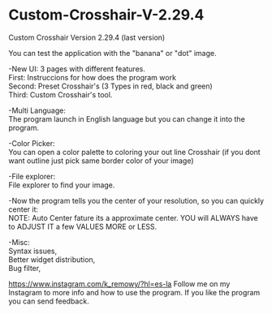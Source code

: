 # Custom-Crosshair-V-2.29.4
Custom Crosshair Version 2.29.4 (last version)

You can test the application with the "banana" or "dot" image.

-New UI:
  3 pages with different features.                                                                                        
    First:  Instruccions for how does the program work                                                            
    Second: Preset Crosshair's (3 Types in red, black and green)                                                          
    Third:  Custom Crosshair's tool.
    
-Multi Language:                                                                                                  
  The program launch in English language but you can change it into the program.
  
-Color Picker:                                                                                                    
  You can open a color palette to coloring your out line Crosshair (if you dont want outline just pick same         border color of your image) 
  
-File explorer:                                                                                                   
  File explorer to find your image. 
  
-Now the program tells you the center of your resolution, so you can quickly center it:                               
  NOTE: Auto Center fature its a approximate center. 
  YOU will ALWAYS have to ADJUST IT a few VALUES MORE or LESS.
  
-Misc:                                                                                                                
  Syntax issues,                                                                                                          
  Better widget distribution,                                                                                       
  Bug filter,
  

https://www.instagram.com/k_remowy/?hl=es-la Follow me on my Instagram to more info and how to use the program. If you like the program you can send feedback.  
